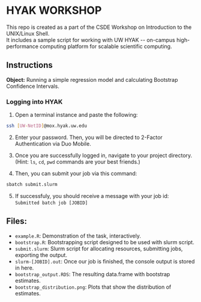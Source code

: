 # HYAK WORKSHOP
This repo is created as a part of the CSDE Workshop on Introduction to the UNIX/Linux Shell.  
It includes a sample script for working with UW HYAK -- on-campus high-performance computing platform for scalable scientific computing.

## Instructions
**Object:** Running a simple regression model and calculating Bootstrap Confidence Intervals. 

### Logging into HYAK  
1. Open a terminal instance and paste the following:  
```bash 
ssh [UW-NetID]@mox.hyak.uw.edu
```

2. Enter your password. Then, you will be directed to 2-Factor Authentication via Duo Mobile. 

3. Once you are successfully logged in, navigate to your project directory. (Hint: `ls`, `cd`, `pwd` commands are your best friends.)

4. Then, you can submit your job via this command:  
```bash 
sbatch submit.slurm
```

5. If successfuly, you should receive a message with your job id:  
`Submitted batch job [JOBID]`

## Files:  
- `example.R`: Demonstration of the task, interactively. 
- `bootstrap.R`: Bootstrapping script designed to be used with slurm script.  
-  `submit.slurm`: Slurm script for allocating resources, submitting jobs, exporting the output.
- `slurm-[JOBID].out`: Once our job is finished, the console output is stored in here.
- `bootstrap_output.RDS`: The resulting data.frame with bootstrap estimates. 
- `bootstrap_distribution.png`: Plots that show the distribution of estimates.


